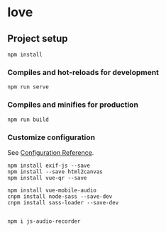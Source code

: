 # love

## Project setup
```
npm install
```

### Compiles and hot-reloads for development
```
npm run serve
```

### Compiles and minifies for production
```
npm run build
```

### Customize configuration
See [Configuration Reference](https://cli.vuejs.org/config/).

```
npm install exif-js --save
npm install --save html2canvas
npm install vue-qr --save

npm install vue-mobile-audio
cnpm install node-sass --save-dev
cnpm install sass-loader --save-dev


npm i js-audio-recorder


```
